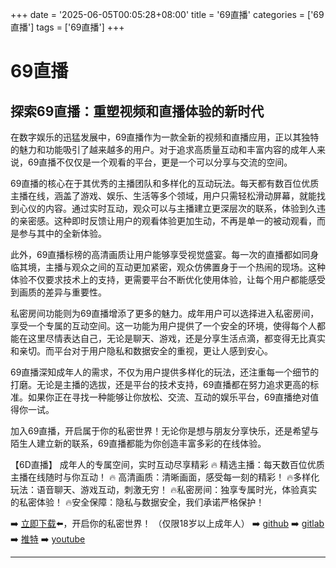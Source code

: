 +++
date = '2025-06-05T00:05:28+08:00'
title = '69直播'
categories = ['69直播']
tags = ['69直播']
+++

# 69直播

## 探索69直播：重塑视频和直播体验的新时代

在数字娱乐的迅猛发展中，69直播作为一款全新的视频和直播应用，正以其独特的魅力和功能吸引了越来越多的用户。对于追求高质量互动和丰富内容的成年人来说，69直播不仅仅是一个观看的平台，更是一个可以分享与交流的空间。

69直播的核心在于其优秀的主播团队和多样化的互动玩法。每天都有数百位优质主播在线，涵盖了游戏、娱乐、生活等多个领域，用户只需轻松滑动屏幕，就能找到心仪的内容。通过实时互动，观众可以与主播建立更深层次的联系，体验到久违的亲密感。这种即时反馈让用户的观看体验更加生动，不再是单一的被动观看，而是参与其中的全新体验。

此外，69直播标榜的高清画质让用户能够享受视觉盛宴。每一次的直播都如同身临其境，主播与观众之间的互动更加紧密，观众仿佛置身于一个热闹的现场。这种体验不仅要求技术上的支持，更需要平台不断优化使用体验，让每个用户都能感受到画质的差异与重要性。

私密房间功能则为69直播增添了更多的魅力。成年用户可以选择进入私密房间，享受一个专属的互动空间。这一功能为用户提供了一个安全的环境，使得每个人都能在这里尽情表达自己，无论是聊天、游戏，还是分享生活点滴，都变得无比真实和亲切。而平台对于用户隐私和数据安全的重视，更让人感到安心。

69直播深知成年人的需求，不仅为用户提供多样化的玩法，还注重每一个细节的打磨。无论是主播的选拔，还是平台的技术支持，69直播都在努力追求更高的标准。如果你正在寻找一种能够让你放松、交流、互动的娱乐平台，69直播绝对值得你一试。

加入69直播，开启属于你的私密世界！无论你是想与朋友分享快乐，还是希望与陌生人建立新的联系，69直播都能为你创造丰富多彩的在线体验。

【6D直播】
成年人的专属空间，实时互动尽享精彩
🔥 精选主播：每天数百位优质主播在线随时与你互动！
🔥 高清画质：清晰画面，感受每一刻的精彩！
🔥多样化玩法：语音聊天、游戏互动，刺激无穷！
🔥私密房间：独享专属时光，体验真实的私密体验！
🔥安全保障：隐私与数据安全，我们承诺严格保护！

➡️ [立即下载](https://down123.s3.ap-east-1.amazonaws.com/down/down.html?channelCode=blog)⬅️，开启你的私密世界！ 
（仅限18岁以上成年人） 
➡️ [github](https://aldult-live.github.io/) 
➡️ [gitlab](https://seo-09598d.gitlab.io/) 
➡️ [推特](https://x.com/wegame33) 
➡️ [youtube](https://www.youtube.com/@6Dlive)

---
